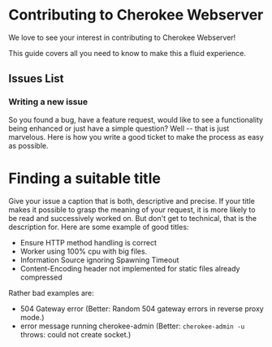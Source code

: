 # Contributing to Cherokee Webserver

We love to see your interest in contributing to Cherokee Webserver!

This guide covers all you need to know to make this a fluid experience.

## Issues List

### Writing a new issue

So you found a bug, have a feature request, would like to see a functionality being enhanced or just have a simple question? Well -- that is just marvelous. Here is how you write a good ticket to make the process as easy as possible.

# Finding a suitable title

Give your issue a caption that is both, descriptive and precise. If your title makes it possible to grasp the meaning of your request, it is more likely to be read and successively worked on. But don't get to technical, that is the description for. Here are some example of good titles:

- Ensure HTTP method handling is correct
- Worker using 100% cpu with big files.
- Information Source ignoring Spawning Timeout
- Content-Encoding header not implemented for static files already compressed

Rather bad examples are:

- 504 Gateway error (Better: Random 504 gateway errors in reverse proxy mode.)
- error message running cherokee-admin (Better: `cherokee-admin -u` throws: could not create socket.)
